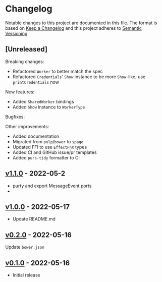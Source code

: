 # Changelog

Notable changes to this project are documented in this file. The format is based on [Keep a Changelog](https://keepachangelog.com/en/1.0.0/) and this project adheres to [Semantic Versioning](https://semver.org/spec/v2.0.0.html).

## [Unreleased]

Breaking changes:
- Refactored `Worker` to better match the spec
- Refactored `Credentials`' `Show` instance to be more `Show`-like; use `printCredentials` now

New features:
- Added `SharedWorker` bindings
- Added `Show` instance to `WorkerType`

Bugfixes:

Other improvements:
- Added documentation
- Migrated from `pulp`/`bower` to `spago`
- Updated FFI to use `EffectFnX` types
- Added CI and GitHub issue/pr templates
- Added `purs-tidy` formatter to CI

## [v1.1.0](https://github.com/purescript-web/purescript-web-workers/releases/tag/v1.1.0) - 2022-05-2

- purty and export MessageEvent.ports
- 
## [v1.0.0](https://github.com/purescript-web/purescript-web-workers/releases/tag/v1.0.0) - 2022-05-17

- Update README.md

## [v0.2.0](https://github.com/purescript-web/purescript-web-workers/releases/tag/v0.2.0) - 2022-05-16

Update `bower.json`

## [v0.1.0](https://github.com/purescript-web/purescript-web-workers/releases/tag/v0.1.0) - 2022-05-16

- Initial release
